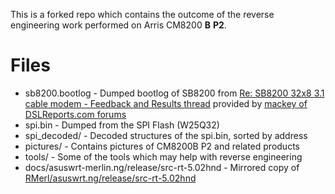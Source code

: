 This is a forked repo which contains the outcome of the reverse engineering work performed on Arris CM8200 __B__ __P2__.

# Files
* sb8200.bootlog - Dumped bootlog of SB8200 from [Re: SB8200 32x8 3.1 cable modem - Feedback and Results thread](https://www.dslreports.com/forum/r31438248-) provided by [mackey of DSLReports.com forums](https://www.dslreports.com/profile/1479488)
* spi.bin - Dumped from the SPI Flash (W25Q32)
* spi_decoded/ - Decoded structures of the spi.bin, sorted by address
* pictures/ - Contains pictures of CM8200B P2 and related products
* tools/ - Some of the tools which may help with reverse engineering
* docs/asuswrt-merlin.ng/release/src-rt-5.02hnd - Mirrored copy of [RMerl/asuswrt.ng/release/src-rt-5.02hnd](https://github.com/RMerl/asuswrt-merlin.ng/tree/master/release/src-rt-5.02hnd)
